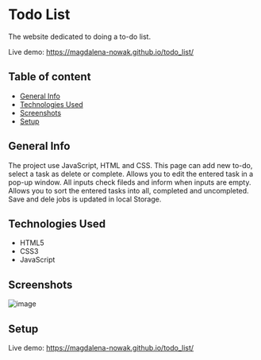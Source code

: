 # Todo List

The website dedicated to doing a to-do list. 

Live demo: https://magdalena-nowak.github.io/todo_list/

## Table of content

* [General Info](#general-info)
* [Technologies Used](#technologies-used)
* [Screenshots](#screenshots)
* [Setup](#setup)

## General Info

The project use JavaScript, HTML and CSS. 
This page can add new to-do, select a task as delete or complete. Allows you to edit the entered task in a pop-up window. All inputs check fileds and inform when inputs are empty. Allows you to sort the entered tasks into all, completed and uncompleted. Save and dele jobs is updated in local Storage.

## Technologies Used

* HTML5
* CSS3
* JavaScript


## Screenshots

![image](https://user-images.githubusercontent.com/70846864/129060310-bf8462bd-11ff-45a9-8243-879f65c8f99c.png)

## Setup

Live demo: https://magdalena-nowak.github.io/todo_list/


